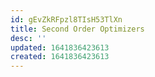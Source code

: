 ```yaml
---
id: gEvZkRFpzl8TIsH53TlXn
title: Second Order Optimizers
desc: ''
updated: 1641836423613
created: 1641836423613
---
```


